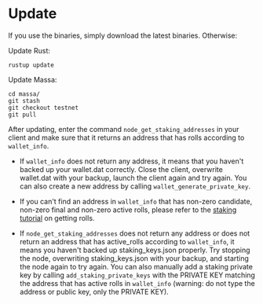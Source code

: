 # Update

If you use the binaries, simply download the latest binaries. Otherwise:

Update Rust:

    rustup update

Update Massa:

    cd massa/
    git stash
    git checkout testnet
    git pull

After updating, enter the command `node_get_staking_addresses` in your client and make sure that it returns an address that has rolls according to `wallet_info`. 

-   If `wallet_info` does not return any address, it means that you haven't backed up your wallet.dat correctly. Close the client, overwrite wallet.dat with your backup, launch the client again and try again. You can also create a new address by calling `wallet_generate_private_key`.

-   If you can't find an address in `wallet_info` that has non-zero candidate, non-zero final and non-zero active rolls, please refer to the [staking tutorial](staking.md) on getting rolls.

-   If `node_get_staking_addresses` does not return any address or does not return an address that has active_rolls according to `wallet_info`, it means you haven't backed up staking_keys.json properly. Try stopping the node, overwriting staking_keys.json with your backup, and starting the node again to try again. You can also manually add a staking private key by calling `add_staking_private_keys` with the PRIVATE KEY matching the address that has active rolls in `wallet_info` (warning: do not type the address or public key, only the PRIVATE KEY).